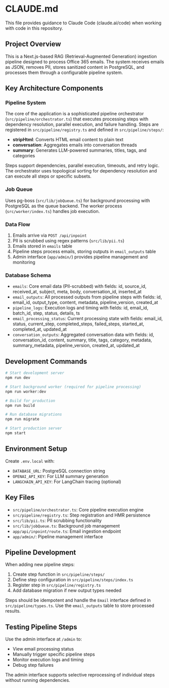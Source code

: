 # CLAUDE.md

This file provides guidance to Claude Code (claude.ai/code) when working with code in this repository.

## Project Overview

This is a Next.js-based RAG (Retrieval-Augmented Generation) ingestion pipeline designed to process Office 365 emails. The system receives emails as JSON, removes PII, stores sanitized content in PostgreSQL, and processes them through a configurable pipeline system.

## Key Architecture Components

### Pipeline System
The core of the application is a sophisticated pipeline orchestrator (`src/pipeline/orchestrator.ts`) that executes processing steps with dependency resolution, parallel execution, and failure handling. Steps are registered in `src/pipeline/registry.ts` and defined in `src/pipeline/steps/`:

- **stripHtml**: Converts HTML email content to plain text
- **conversation**: Aggregates emails into conversation threads  
- **summary**: Generates LLM-powered summaries, titles, tags, and categories

Steps support dependencies, parallel execution, timeouts, and retry logic. The orchestrator uses topological sorting for dependency resolution and can execute all steps or specific subsets.

### Job Queue
Uses pg-boss (`src/lib/jobQueue.ts`) for background processing with PostgreSQL as the queue backend. The worker process (`src/worker/index.ts`) handles job execution.

### Data Flow
1. Emails arrive via `POST /api/inpoint` 
2. PII is scrubbed using regex patterns (`src/lib/pii.ts`)
3. Emails stored in `emails` table
4. Pipeline steps process emails, storing outputs in `email_outputs` table
5. Admin interface (`app/admin/`) provides pipeline management and monitoring

### Database Schema
- `emails`: Core email data (PII-scrubbed) with fields: id, source_id, received_at, subject, meta, body, conversation_id, inserted_at
- `email_outputs`: All processed outputs from pipeline steps with fields: id, email_id, output_type, content, metadata, pipeline_version, created_at
- `pipeline_logs`: Execution logs and timing with fields: id, email_id, batch_id, step, status, details, ts
- `email_processing_status`: Current processing state with fields: email_id, status, current_step, completed_steps, failed_steps, started_at, completed_at, updated_at
- `conversation_outputs`: Aggregated conversation data with fields: id, conversation_id, content, summary, title, tags, category, metadata, summary_metadata, pipeline_version, created_at, updated_at

## Development Commands

```bash
# Start development server
npm run dev

# Start background worker (required for pipeline processing)
npm run worker:dev

# Build for production
npm run build

# Run database migrations
npm run migrate

# Start production server
npm start
```

## Environment Setup

Create `.env.local` with:
- `DATABASE_URL`: PostgreSQL connection string
- `OPENAI_API_KEY`: For LLM summary generation
- `LANGCHAIN_API_KEY`: For LangChain tracing (optional)

## Key Files

- `src/pipeline/orchestrator.ts`: Core pipeline execution engine
- `src/pipeline/registry.ts`: Step registration and HMR persistence
- `src/lib/pii.ts`: PII scrubbing functionality  
- `src/lib/jobQueue.ts`: Background job management
- `app/api/inpoint/route.ts`: Email ingestion endpoint
- `app/admin/`: Pipeline management interface

## Pipeline Development

When adding new pipeline steps:
1. Create step function in `src/pipeline/steps/`
2. Define step configuration in `src/pipeline/steps/index.ts`
3. Register step in `src/pipeline/registry.ts`
4. Add database migration if new output types needed

Steps should be idempotent and handle the `Email` interface defined in `src/pipeline/types.ts`. Use the `email_outputs` table to store processed results.

## Testing Pipeline Steps

Use the admin interface at `/admin` to:
- View email processing status
- Manually trigger specific pipeline steps
- Monitor execution logs and timing
- Debug step failures

The admin interface supports selective reprocessing of individual steps without running dependencies.